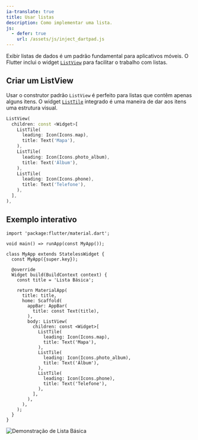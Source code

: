 ```yaml
---
ia-translate: true
title: Usar listas
description: Como implementar uma lista.
js:
  - defer: true
    url: /assets/js/inject_dartpad.js
---
```


<?code-excerpt path-base="cookbook/lists/basic_list"?>

Exibir listas de dados é um padrão fundamental para aplicativos móveis.
O Flutter inclui o widget [`ListView`][]
para facilitar o trabalho com listas.

## Criar um ListView

Usar o construtor padrão `ListView` é
perfeito para listas que contêm apenas alguns itens.
O widget [`ListTile`][] integrado
é uma maneira de dar aos itens uma estrutura visual.

<?code-excerpt "lib/main.dart (ListView)" replace="/^body\: //g"?>
```dart
ListView(
  children: const <Widget>[
    ListTile(
      leading: Icon(Icons.map),
      title: Text('Mapa'),
    ),
    ListTile(
      leading: Icon(Icons.photo_album),
      title: Text('Álbum'),
    ),
    ListTile(
      leading: Icon(Icons.phone),
      title: Text('Telefone'),
    ),
  ],
),
```

## Exemplo interativo

<?code-excerpt "lib/main.dart"?>
```dartpad title="Exemplo prático de listas do Flutter no DartPad" run="true"
import 'package:flutter/material.dart';

void main() => runApp(const MyApp());

class MyApp extends StatelessWidget {
  const MyApp({super.key});

  @override
  Widget build(BuildContext context) {
    const title = 'Lista Básica';

    return MaterialApp(
      title: title,
      home: Scaffold(
        appBar: AppBar(
          title: const Text(title),
        ),
        body: ListView(
          children: const <Widget>[
            ListTile(
              leading: Icon(Icons.map),
              title: Text('Mapa'),
            ),
            ListTile(
              leading: Icon(Icons.photo_album),
              title: Text('Álbum'),
            ),
            ListTile(
              leading: Icon(Icons.phone),
              title: Text('Telefone'),
            ),
          ],
        ),
      ),
    );
  }
}
```

<noscript>
  <img src="/assets/images/docs/cookbook/basic-list.png" alt="Demonstração de Lista Básica" class="site-mobile-screenshot" /> 
</noscript>


[`ListTile`]: {{site.api}}/flutter/material/ListTile-class.html
[`ListView`]: {{site.api}}/flutter/widgets/ListView-class.html
